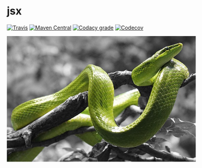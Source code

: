 jsx
===

[![Travis](https://img.shields.io/travis/io7m/jsx.png?style=flat-square)](https://travis-ci.org/io7m/jsx)
[![Maven Central](https://img.shields.io/maven-central/v/com.io7m.jsx/com.io7m.jsx.png?style=flat-square)](http://search.maven.org/#search%7Cga%7C1%7Cg%3A%22com.io7m.jsx%22)
[![Codacy grade](https://img.shields.io/codacy/grade/f1f96b15af7049eba148aeb6abf04995.png?style=flat-square)](https://www.codacy.com/app/github_79/jsx)
[![Codecov](https://img.shields.io/codecov/c/github/io7m/jsx.png?style=flat-square)](https://codecov.io/gh/io7m/jsx)


![jsx](./src/site/resources/jsx.jpg?raw=true)
